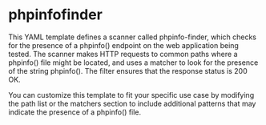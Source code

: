 # phpinfofinder
This YAML template defines a scanner called phpinfo-finder, which checks for the presence of a phpinfo() endpoint on the web application being tested. The scanner makes HTTP requests to common paths where a phpinfo() file might be located, and uses a matcher to look for the presence of the string phpinfo(). The filter ensures that the response status is 200 OK.

You can customize this template to fit your specific use case by modifying the path list or the matchers section to include additional patterns that may indicate the presence of a phpinfo() file.
